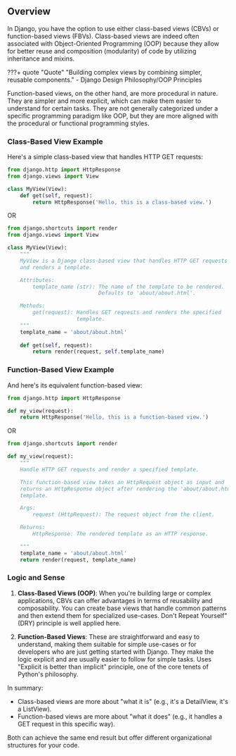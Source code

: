 ## Overview
In Django, you have the option to use either class-based views (CBVs) or function-based views (FBVs). Class-based views are indeed often associated with Object-Oriented Programming (OOP) because they allow for better reuse and composition (modularity) of code by utilizing inheritance and mixins.

???+ quote "Quote"
    "Building complex views by combining simpler, reusable components." - Django Design Philosophy/OOP Principles

Function-based views, on the other hand, are more procedural in nature. They are simpler and more explicit, which can make them easier to understand for certain tasks. They are not generally categorized under a specific programming paradigm like OOP, but they are more aligned with the procedural or functional programming styles.

### Class-Based View Example
Here's a simple class-based view that handles HTTP GET requests:

```python
from django.http import HttpResponse
from django.views import View

class MyView(View):
    def get(self, request):
        return HttpResponse('Hello, this is a class-based view.')
```

OR

```python
from django.shortcuts import render
from django.views import View

class MyView(View):
    """
    MyView is a Django class-based view that handles HTTP GET requests
    and renders a template.

    Attributes:
        template_name (str): The name of the template to be rendered.
                             Defaults to 'about/about.html'.

    Methods:
        get(request): Handles GET requests and renders the specified
                      template.
    """
    template_name = 'about/about.html'
    
    def get(self, request):
        return render(request, self.template_name)
```

### Function-Based View Example
And here's its equivalent function-based view:

```python
from django.http import HttpResponse

def my_view(request):
    return HttpResponse('Hello, this is a function-based view.')
```

OR

```python
from django.shortcuts import render

def my_view(request):
    """
    Handle HTTP GET requests and render a specified template.

    This function-based view takes an HttpRequest object as input and
    returns an HttpResponse object after rendering the 'about/about.html'
    template.

    Args:
        request (HttpRequest): The request object from the client.

    Returns:
        HttpResponse: The rendered template as an HTTP response.

    """
    template_name = 'about/about.html'
    return render(request, template_name)

```

### Logic and Sense

1. **Class-Based Views (OOP)**: When you're building large or complex applications, CBVs can offer advantages in terms of reusability and composability. You can create base views that handle common patterns and then extend them for specialized use-cases. Don't Repeat Yourself" (DRY) principle is well applied here.

2. **Function-Based Views**: These are straightforward and easy to understand, making them suitable for simple use-cases or for developers who are just getting started with Django. They make the logic explicit and are usually easier to follow for simple tasks. Uses "Explicit is better than implicit" principle, one of the core tenets of Python's philosophy.

In summary:

- Class-based views are more about "what it is" (e.g., it's a DetailView, it's a ListView).
- Function-based views are more about "what it does" (e.g., it handles a GET request in this specific way).

Both can achieve the same end result but offer different organizational structures for your code.